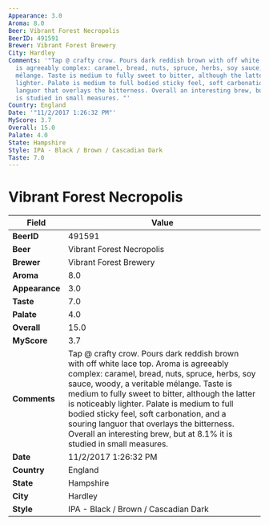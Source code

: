 ```yaml
---
Appearance: 3.0
Aroma: 8.0
Beer: Vibrant Forest Necropolis
BeerID: 491591
Brewer: Vibrant Forest Brewery
City: Hardley
Comments: '"Tap @ crafty crow. Pours dark reddish brown with off white lace top. Aroma
  is agreeably complex: caramel, bread, nuts, spruce, herbs, soy sauce, woody, a veritable
  mélange. Taste is medium to fully sweet to bitter, although the latter is noticeably
  lighter. Palate is medium to full bodied sticky feel, soft carbonation, and a souring
  languor that overlays the bitterness. Overall an interesting brew, but at 8.1% it
  is studied in small measures. "'
Country: England
Date: '"11/2/2017 1:26:32 PM"'
MyScore: 3.7
Overall: 15.0
Palate: 4.0
State: Hampshire
Style: IPA - Black / Brown / Cascadian Dark
Taste: 7.0
---
```


# Vibrant Forest Necropolis

| Field         | Value |
|---------------|-------|
| **BeerID** | 491591 |
| **Beer** | Vibrant Forest Necropolis |
| **Brewer** | Vibrant Forest Brewery |
| **Aroma** | 8.0 |
| **Appearance** | 3.0 |
| **Taste** | 7.0 |
| **Palate** | 4.0 |
| **Overall** | 15.0 |
| **MyScore** | 3.7 |
| **Comments** | Tap @ crafty crow. Pours dark reddish brown with off white lace top. Aroma is agreeably complex: caramel, bread, nuts, spruce, herbs, soy sauce, woody, a veritable mélange. Taste is medium to fully sweet to bitter, although the latter is noticeably lighter. Palate is medium to full bodied sticky feel, soft carbonation, and a souring languor that overlays the bitterness. Overall an interesting brew, but at 8.1% it is studied in small measures.  |
| **Date** | 11/2/2017 1:26:32 PM |
| **Country** | England |
| **State** | Hampshire |
| **City** | Hardley |
| **Style** | IPA - Black / Brown / Cascadian Dark |
